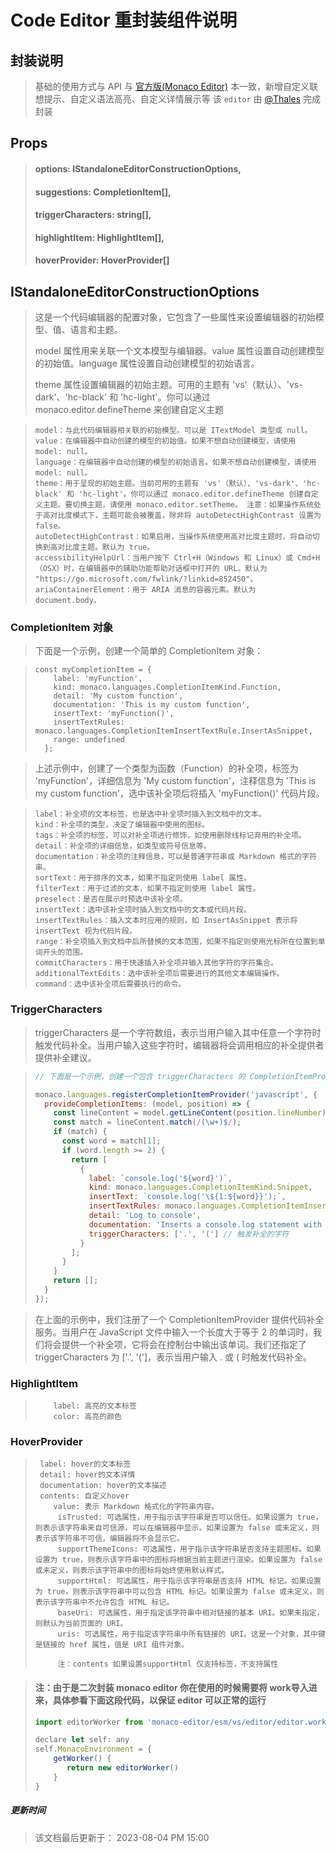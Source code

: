 # Code Editor 重封装组件说明

## 封装说明

> 基础的使用方式与 API 与 [官方版(Monaco Editor)](https://microsoft.github.io/monaco-editor/) 本一致，新增自定义联想提示、自定义语法高亮、自定义详情展示等
>  该 `editor` 由 [@Thales](https://github.com/jingpengju391) 完成封装

## Props

> #### options: IStandaloneEditorConstructionOptions,
>
> #### suggestions: CompletionItem[],
>
> #### triggerCharacters: string[],
>
> #### highlightItem: HighlightItem[],
>
> #### hoverProvider: HoverProvider[]

## IStandaloneEditorConstructionOptions

> 这是一个代码编辑器的配置对象，它包含了一些属性来设置编辑器的初始模型、值、语言和主题。
>
> model 属性用来关联一个文本模型与编辑器。value 属性设置自动创建模型的初始值。language 属性设置自动创建模型的初始语言。
>
> theme 属性设置编辑器的初始主题。可用的主题有 'vs'（默认）、'vs-dark'、'hc-black' 和 'hc-light'。你可以通过 monaco.editor.defineTheme 来创建自定义主题

> ```
> model：与此代码编辑器相关联的初始模型。可以是 ITextModel 类型或 null。
> value：在编辑器中自动创建的模型的初始值。如果不想自动创建模型，请使用 model: null。
> language：在编辑器中自动创建的模型的初始语言。如果不想自动创建模型，请使用 model: null。
> theme：用于呈现的初始主题。当前可用的主题有 'vs'（默认）、'vs-dark'、'hc-black' 和 'hc-light'。你可以通过 monaco.editor.defineTheme 创建自定义主题。要切换主题，请使用 monaco.editor.setTheme。 注意：如果操作系统处于高对比度模式下，主题可能会被覆盖，除非将 autoDetectHighContrast 设置为 false。
> autoDetectHighContrast：如果启用，当操作系统使用高对比度主题时，将自动切换到高对比度主题。默认为 true。
> accessibilityHelpUrl：当用户按下 Ctrl+H（Windows 和 Linux）或 Cmd+H（OSX）时，在编辑器中的辅助功能帮助对话框中打开的 URL。默认为 "https://go.microsoft.com/fwlink/?linkid=852450"。
> ariaContainerElement：用于 ARIA 消息的容器元素。默认为 document.body。
> ```

### CompletionItem 对象

> 下面是一个示例，创建一个简单的 CompletionItem 对象：

> ```JS
> const myCompletionItem = {
>     label: 'myFunction',
>     kind: monaco.languages.CompletionItemKind.Function,
>     detail: 'My custom function',
>     documentation: 'This is my custom function',
>     insertText: 'myFunction()',
>     insertTextRules: monaco.languages.CompletionItemInsertTextRule.InsertAsSnippet,
>     range: undefined
>   };
> ```

> 上述示例中，创建了一个类型为函数（Function）的补全项，标签为 'myFunction'，详细信息为 'My custom function'，注释信息为 'This is my custom function'，选中该补全项后将插入 'myFunction()' 代码片段。

> ```
> label：补全项的文本标签，也是选中补全项时插入到文档中的文本。
> kind：补全项的类型，决定了编辑器中使用的图标。
> tags：补全项的标签，可以对补全项进行修饰，如使用删除线标记弃用的补全项。
> detail：补全项的详细信息，如类型或符号信息等。
> documentation：补全项的注释信息，可以是普通字符串或 Markdown 格式的字符串。
> sortText：用于排序的文本，如果不指定则使用 label 属性。
> filterText：用于过滤的文本，如果不指定则使用 label 属性。
> preselect：是否在展示时预选中该补全项。
> insertText：选中该补全项时插入到文档中的文本或代码片段。
> insertTextRules：插入文本时应用的规则，如 InsertAsSnippet 表示将 insertText 视为代码片段。
> range：补全项插入到文档中后所替换的文本范围，如果不指定则使用光标所在位置到单词开头的范围。
> commitCharacters：用于快速插入补全项并输入其他字符的字符集合。
> additionalTextEdits：选中该补全项后需要进行的其他文本编辑操作。
> command：选中该补全项后需要执行的命令。
> ```

### TriggerCharacters

> triggerCharacters 是一个字符数组，表示当用户输入其中任意一个字符时触发代码补全。当用户输入这些字符时，编辑器将会调用相应的补全提供者提供补全建议。

> ```js
> // 下面是一个示例，创建一个包含 triggerCharacters 的 CompletionItemProvider：
> 
> monaco.languages.registerCompletionItemProvider('javascript', {
>   provideCompletionItems: (model, position) => {
>     const lineContent = model.getLineContent(position.lineNumber);
>     const match = lineContent.match(/(\w+)$/);
>     if (match) {
>       const word = match[1];
>       if (word.length >= 2) {
>         return [
>           {
>             label: `console.log('${word}')`,
>             kind: monaco.languages.CompletionItemKind.Snippet,
>             insertText: `console.log('\${1:${word}}');`,
>             insertTextRules: monaco.languages.CompletionItemInsertTextRule.InsertAsSnippet,
>             detail: 'Log to console',
>             documentation: 'Inserts a console.log statement with the selected word',
>             triggerCharacters: ['.', '('] // 触发补全的字符
>           }
>         ];
>       }
>     }
>     return [];
>   }
> });
> ```

> 在上面的示例中，我们注册了一个 CompletionItemProvider 提供代码补全服务。当用户在 JavaScript 文件中输入一个长度大于等于 2 的单词时，我们将会提供一个补全项，它将会在控制台中输出该单词。我们还指定了 triggerCharacters 为 ['.', '(']，表示当用户输入 . 或 ( 时触发代码补全。

### HighlightItem

> ```
>     label: 高亮的文本标签
>     color: 高亮的颜色
> ```

### HoverProvider

> ```
>  label: hover的文本标签
>  detail: hover的文本详情
>  documentation: hover的文本描述
>  contents: 自定义hover
>     value: 表示 Markdown 格式化的字符串内容。
>      isTrusted: 可选属性，用于指示该字符串是否可以信任。如果设置为 true，则表示该字符串来自可信源，可以在编辑器中显示。如果设置为 false 或未定义，则表示该字符串不可信，编辑器将不会显示它。
>      supportThemeIcons: 可选属性，用于指示该字符串是否支持主题图标。如果设置为 true，则表示该字符串中的图标将根据当前主题进行渲染。如果设置为 false 或未定义，则表示该字符串中的图标将始终使用默认样式。
>      supportHtml: 可选属性，用于指示该字符串是否支持 HTML 标记。如果设置为 true，则表示该字符串中可以包含 HTML 标记。如果设置为 false 或未定义，则表示该字符串中不允许包含 HTML 标记。
>      baseUri: 可选属性，用于指定该字符串中相对链接的基本 URI。如果未指定，则默认为当前页面的 URI。
>      uris: 可选属性，用于指定该字符串中所有链接的 URI。这是一个对象，其中键是链接的 href 属性，值是 URI 组件对象。
>     
>      注：contents 如果设置supportHtml 仅支持标签，不支持属性
> ```

> #### 注：由于是二次封装 monaco editor 你在使用的时候需要将 work导入进来，具体参看下面这段代码，以保证 editor 可以正常的运行
>
> ```js
> import editorWorker from 'monaco-editor/esm/vs/editor/editor.worker?worker'
> 
> declare let self: any
> self.MonacoEnvironment = {
>     getWorker() {
>        return new editorWorker()
>     }
> }
> ```
>

##### 更新时间

> 该文档最后更新于： 2023-08-04 PM 15:00